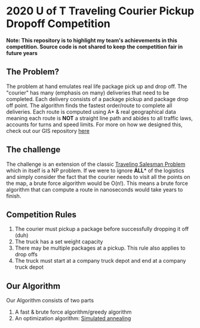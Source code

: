 # 2020 U of T Traveling Courier Pickup Dropoff Competition

**Note: This repository is to highlight my team's achievements in this competition. Source code is not shared to keep the competition fair in future years**

## The Problem?
The problem at hand emulates real life package pick up and drop off. The "courier" has many (emphasis on many) deliveries that need to be completed. Each delivery consists of a package pickup and package drop off point. The algorithm finds the fastest order/route to complete all deliveries. Each route is computed using A* & real geographical data meaning each route is **NOT** a straight line path and abides to all traffic laws, accounts for turns and speed limits. For more on how we designed this, check out our GIS repository [here](https://github.com/Edwinz28/Open-Street-Maps-GIS)

## The challenge
The challenge is an extension of the classic [Traveling Salesman Problem](https://en.wikipedia.org/wiki/Travelling_salesman_problem) which in itself is a NP problem. 
If we were to ignore **ALL*** of the logistics and simply consider the fact that the courier needs to visit all the points on the map, a brute force algorithm would be O(n!). This means a brute force algorithm that can compute a route in nanoseconds would take years to finish.

## Competition Rules
1) The courier must pickup a package before successfully dropping it off (duh)
2) The truck has a set weight capacity
3) There may be multiple packages at a pickup. This rule also applies to drop offs
4) The truck must start at a company truck depot and end at a company truck depot

## Our Algorithm
Our Algorithm consists of two parts
1) A fast & brute force algorithm/greedy algorithm
2) An optimization algorithm: [Simulated annealing](https://en.wikipedia.org/wiki/Simulated_annealing)
